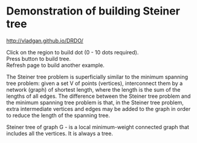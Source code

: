 # Demonstration of building Steiner tree  
  
  
http://vladgan.github.io/DRDO/  
  
  
Click on the region to build dot (0 - 10 dots required).  
Press button to build tree.  
Refresh page to build another example.  

The Steiner tree problem is superficially similar to the minimum 
spanning tree problem: given a set V of points (vertices), interconnect 
them by a network (graph) of shortest length, where the length is the sum 
of the lengths of all edges. The difference between the Steiner tree
problem and the minimum spanning tree problem is that, in the Steiner 
tree problem, extra intermediate vertices and edges may be added to the
graph in order to reduce the length of the spanning tree.

Steiner tree of graph G - is a local minimum-weight connected graph that 
includes all the vertices. It is always a tree.
